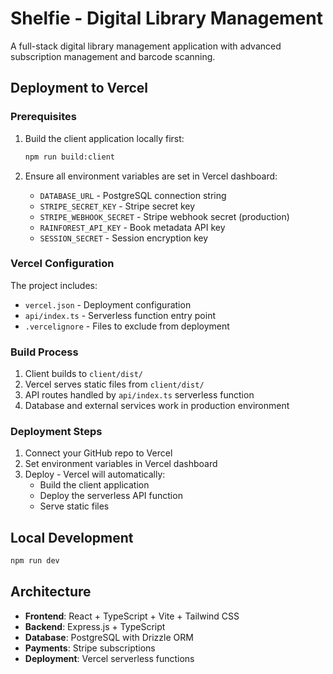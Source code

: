 # Shelfie - Digital Library Management

A full-stack digital library management application with advanced subscription management and barcode scanning.

## Deployment to Vercel

### Prerequisites
1. Build the client application locally first:
   ```bash
   npm run build:client
   ```

2. Ensure all environment variables are set in Vercel dashboard:
   - `DATABASE_URL` - PostgreSQL connection string
   - `STRIPE_SECRET_KEY` - Stripe secret key
   - `STRIPE_WEBHOOK_SECRET` - Stripe webhook secret (production)
   - `RAINFOREST_API_KEY` - Book metadata API key
   - `SESSION_SECRET` - Session encryption key

### Vercel Configuration
The project includes:
- `vercel.json` - Deployment configuration
- `api/index.ts` - Serverless function entry point
- `.vercelignore` - Files to exclude from deployment

### Build Process
1. Client builds to `client/dist/`
2. Vercel serves static files from `client/dist/`
3. API routes handled by `api/index.ts` serverless function
4. Database and external services work in production environment

### Deployment Steps
1. Connect your GitHub repo to Vercel
2. Set environment variables in Vercel dashboard
3. Deploy - Vercel will automatically:
   - Build the client application
   - Deploy the serverless API function
   - Serve static files

## Local Development
```bash
npm run dev
```

## Architecture
- **Frontend**: React + TypeScript + Vite + Tailwind CSS
- **Backend**: Express.js + TypeScript
- **Database**: PostgreSQL with Drizzle ORM
- **Payments**: Stripe subscriptions
- **Deployment**: Vercel serverless functions